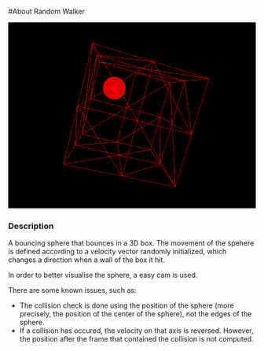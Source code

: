 #About Random Walker

![Screenshot of bouncing sphere](bouncingSphere.png)

### Description

A bouncing sphere that bounces in a 3D box. The movement of the spehere is
defined according to a velocity vector randomly initialized, which changes
a direction when a wall of the box it hit.

In order to better visualise the sphere, a easy cam is used.

There are some known issues, such as:

- The collision check is done using the position of the sphere (more precisely,
the position of the center of the sphere), not the edges of the sphere.
- If a collision has occured, the velocity on that axis is reversed. However,
the position after the frame that contained the collision is not computed.
